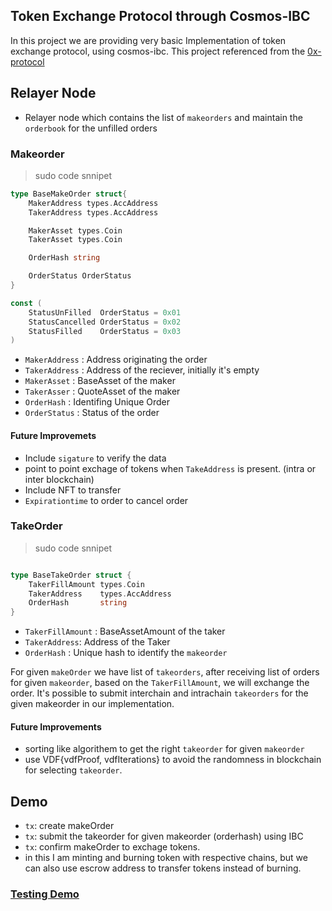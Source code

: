 ## Token Exchange Protocol through Cosmos-IBC

 In this project we are providing very basic Implementation of token exchange protocol, using cosmos-ibc. This project  referenced from the [0x-protocol](https://0x.org/)

 ## Relayer Node
 - Relayer node which contains the list of `makeorders` and maintain the `orderbook` for the unfilled orders
  
### Makeorder
> sudo code snnipet
 
```go
type BaseMakeOrder struct{
	MakerAddress types.AccAddress
	TakerAddress types.AccAddress

	MakerAsset types.Coin
	TakerAsset types.Coin

	OrderHash string

	OrderStatus OrderStatus
}

const (
	StatusUnFilled  OrderStatus = 0x01
	StatusCancelled OrderStatus = 0x02
	StatusFilled    OrderStatus = 0x03
)

```
- `MakerAddress` : Address originating the order
- `TakerAddress` : Address of the reciever, initially it's empty
- `MakerAsset` : BaseAsset of the maker
- `TakerAsser` : QuoteAsset of the maker
- `OrderHash` : Identifing Unique Order 
- `OrderStatus` : Status of the order 

#### Future Improvemets
- Include `sigature` to verify the data
- point to point exchage of tokens when `TakeAddress` is present. (intra or inter blockchain)
- Include NFT to transfer
- `Expirationtime` to order to  cancel order

### TakeOrder
> sudo code snnipet
```go

type BaseTakeOrder struct {
	TakerFillAmount types.Coin
	TakerAddress    types.AccAddress
	OrderHash       string
}
```
- `TakerFillAmount` : BaseAssetAmount of the taker
- `TakerAddress`: Address of the Taker
- `OrderHash` : Unique hash to identify the `makeorder`

For given `makeOrder` we have list of `takeorders`, after receiving list of orders for given  `makeorder`, based on the `TakerFillAmount`, we will exchange the order. It's possible to submit interchain and intrachain `takeorders` for the given makeorder in our implementation.

#### Future Improvements
- sorting like algorithem to get the right `takeorder` for given `makeorder`
- use VDF{vdfProof, vdfIterations} to avoid the randomness in blockchain for selecting `takeorder`.


## Demo 
- `tx`: create makeOrder
- `tx`: submit the takeorder for given makeorder (orderhash)  using IBC
- `tx`: confirm makeOrder to exchage tokens.
- in this I am minting and burning token with respective chains, but we can also use escrow address to transfer tokens instead of burning.
 
### [Testing Demo](api-document-exchange.md)